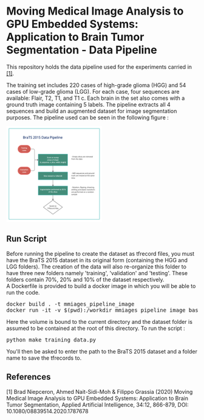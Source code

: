 # Moving Medical Image Analysis to GPU Embedded Systems: Application to Brain Tumor Segmentation - Data Pipeline

This repository holds the data pipeline used for the experiments carried in [[1]](#1).

The training set includes 220 cases of high-grade glioma (HGG) and 54 cases of low-grade glioma (LGG). For each case, four sequences are available: Flair, T2, T1, and T1 c. Each brain in the set also comes with a ground truth image containing 5 labels. The pipeline extracts all 4 sequences and build an augmented dataset for image segmentation purposes. The pipeline used can be seen in the following figure : 

<img src='./figures/pipeline.png' width="50%"> 


## Run Script


Before running the pipeline to create the dataset as tfrecord files, you must have the BraTS 2015 dataset in its original form (containing the HGG and LGG folders). The creation of the data will also re-organize this folder to have three new folders namely 'training', 'validation' and 'testing'. These folders contain 70%, 20% and 10% of the dataset respectively. <br>
A Dockerfile is provided to build a docker image in which you will be able to run the code.

<pre>
docker build . -t mmiages_pipeline_image
docker run -it -v $(pwd):/workdir mmiages_pipeline_image bash
</pre>

Here the volume is bound to the current directory and the dataset folder is assumed to be contained at the root of this directory.
To run the script :

<pre>python make_training_data.py</pre>

You'll then be asked to enter the path to the BraTS 2015 dataset and a folder name to save the tfrecords to.

## References
<a id="1">[1]</a> 
 Brad Niepceron, Ahmed Nait-Sidi-Moh & Filippo Grassia (2020) 
 Moving Medical Image Analysis to GPU Embedded Systems: Application to Brain Tumor Segmentation, Applied Artificial Intelligence,
 34:12, 866-879, DOI: 10.1080/08839514.2020.1787678
